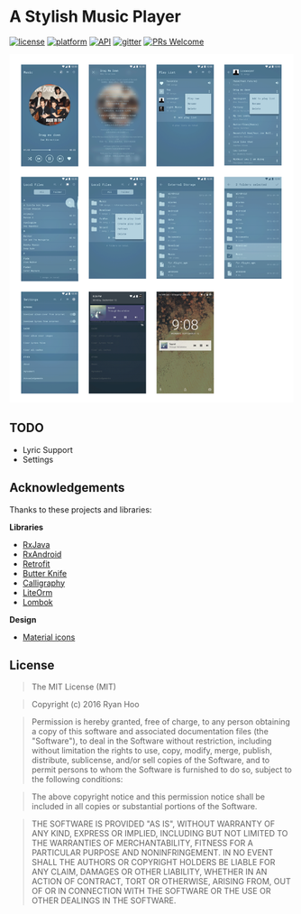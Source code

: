 # A Stylish Music Player

[![license](https://img.shields.io/badge/license-MIT-blue.svg)](https://github.com/ryanhoo/StylishMusicPlayer#license)
[![platform](https://img.shields.io/badge/platform-Android-yellow.svg)](https://www.android.com)
[![API](https://img.shields.io/badge/API-16%2B-brightgreen.svg?style=flat)](https://android-arsenal.com/api?level=16)
[![gitter](https://img.shields.io/gitter/room/nwjs/nw.js.svg)](https://gitter.im/stylist-music-player/bug-report)
[![PRs Welcome](https://img.shields.io/badge/prs-welcome-brightgreen.svg)](http://makeapullrequest.com)

![Artboard](materials/Artboard.png)

## TODO

- Lyric Support
- Settings

## Acknowledgements

Thanks to these projects and libraries:

**Libraries**

- [RxJava](https://github.com/ReactiveX/RxJava)
- [RxAndroid](https://github.com/ReactiveX/RxAndroid)
- [Retrofit](https://github.com/square/retrofit)
- [Butter Knife](https://github.com/JakeWharton/butterknife)
- [Calligraphy](https://github.com/chrisjenx/Calligraphy)
- [LiteOrm](https://github.com/litesuits/android-lite-orm)
- [Lombok](https://github.com/rzwitserloot/lombok)

**Design**

- [Material icons](https://design.google.com/icons/)


## License

> The MIT License (MIT)

> Copyright (c) 2016 Ryan Hoo

> Permission is hereby granted, free of charge, to any person obtaining a copy of this software and associated documentation files (the "Software"), to deal in the Software without restriction, including without limitation the rights to use, copy, modify, merge, publish, distribute, sublicense, and/or sell copies of the Software, and to permit persons to whom the Software is furnished to do so, subject to the following conditions:

> The above copyright notice and this permission notice shall be included in all copies or substantial portions of the Software.

> THE SOFTWARE IS PROVIDED "AS IS", WITHOUT WARRANTY OF ANY KIND, EXPRESS OR IMPLIED, INCLUDING BUT NOT LIMITED TO THE WARRANTIES OF MERCHANTABILITY, FITNESS FOR A PARTICULAR PURPOSE AND NONINFRINGEMENT. IN NO EVENT SHALL THE AUTHORS OR COPYRIGHT HOLDERS BE LIABLE FOR ANY CLAIM, DAMAGES OR OTHER LIABILITY, WHETHER IN AN ACTION OF CONTRACT, TORT OR OTHERWISE, ARISING FROM, OUT OF OR IN CONNECTION WITH THE SOFTWARE OR THE USE OR OTHER DEALINGS IN THE SOFTWARE.
